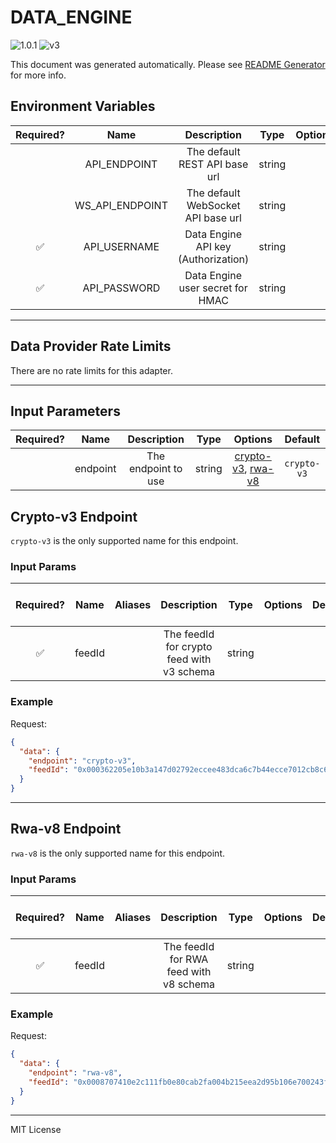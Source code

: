 # DATA_ENGINE

![1.0.1](https://img.shields.io/github/package-json/v/smartcontractkit/external-adapters-js?filename=packages/sources/data-engine/package.json) ![v3](https://img.shields.io/badge/framework%20version-v3-blueviolet)

This document was generated automatically. Please see [README Generator](../../scripts#readme-generator) for more info.

## Environment Variables

| Required? |      Name       |             Description             |  Type  | Options |               Default               |
| :-------: | :-------------: | :---------------------------------: | :----: | :-----: | :---------------------------------: |
|           |  API_ENDPOINT   |    The default REST API base url    | string |         | `https://api.dataengine.chain.link` |
|           | WS_API_ENDPOINT | The default WebSocket API base url  | string |         |  `wss://ws.dataengine.chain.link`   |
|    ✅     |  API_USERNAME   | Data Engine API key (Authorization) | string |         |                                     |
|    ✅     |  API_PASSWORD   |  Data Engine user secret for HMAC   | string |         |                                     |

---

## Data Provider Rate Limits

There are no rate limits for this adapter.

---

## Input Parameters

| Required? |   Name   |     Description     |  Type  |                           Options                            |   Default   |
| :-------: | :------: | :-----------------: | :----: | :----------------------------------------------------------: | :---------: |
|           | endpoint | The endpoint to use | string | [crypto-v3](#crypto-v3-endpoint), [rwa-v8](#rwa-v8-endpoint) | `crypto-v3` |

## Crypto-v3 Endpoint

`crypto-v3` is the only supported name for this endpoint.

### Input Params

| Required? |  Name  | Aliases |                Description                |  Type  | Options | Default | Depends On | Not Valid With |
| :-------: | :----: | :-----: | :---------------------------------------: | :----: | :-----: | :-----: | :--------: | :------------: |
|    ✅     | feedId |         | The feedId for crypto feed with v3 schema | string |         |         |            |                |

### Example

Request:

```json
{
  "data": {
    "endpoint": "crypto-v3",
    "feedId": "0x000362205e10b3a147d02792eccee483dca6c7b44ecce7012cb8c6e0b68b3ae9"
  }
}
```

---

## Rwa-v8 Endpoint

`rwa-v8` is the only supported name for this endpoint.

### Input Params

| Required? |  Name  | Aliases |              Description               |  Type  | Options | Default | Depends On | Not Valid With |
| :-------: | :----: | :-----: | :------------------------------------: | :----: | :-----: | :-----: | :--------: | :------------: |
|    ✅     | feedId |         | The feedId for RWA feed with v8 schema | string |         |         |            |                |

### Example

Request:

```json
{
  "data": {
    "endpoint": "rwa-v8",
    "feedId": "0x0008707410e2c111fb0e80cab2fa004b215eea2d95b106e700243f9ebcc8fbd9"
  }
}
```

---

MIT License
